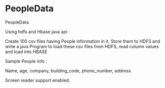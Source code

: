 # PeopleData
PeopleData

Using hdfs and Hbase java api : 

Create 100 csv files having People information in it. Store them to HDFS and write a java 
Program to load these csv files from HDFS, read column values and load into HBASE

Sample People info : 

Name, age, company, building_code, phone_number, address

Screen reader support enabled.
 
